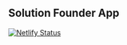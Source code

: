 ## Solution Founder App

[![Netlify Status](https://api.netlify.com/api/v1/badges/03824831-02ff-427e-a760-7dd89ebf8283/deploy-status)](https://app.netlify.com/sites/solutionfounder/deploys)
